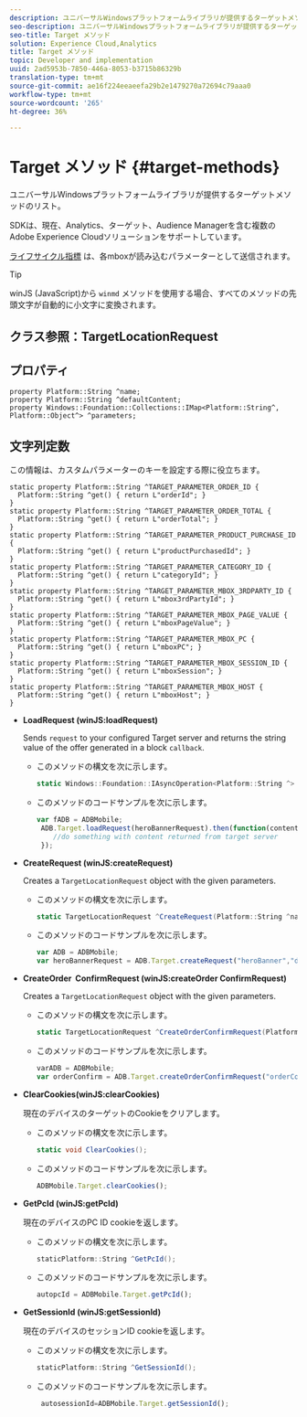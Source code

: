 ```yaml
---
description: ユニバーサルWindowsプラットフォームライブラリが提供するターゲットメソッドのリスト。
seo-description: ユニバーサルWindowsプラットフォームライブラリが提供するターゲットメソッドのリスト。
seo-title: Target メソッド
solution: Experience Cloud,Analytics
title: Target メソッド
topic: Developer and implementation
uuid: 2ad5953b-7850-446a-8053-b3715b86329b
translation-type: tm+mt
source-git-commit: ae16f224eeaeefa29b2e1479270a72694c79aaa0
workflow-type: tm+mt
source-wordcount: '265'
ht-degree: 36%

---
```



# Target メソッド {#target-methods}

ユニバーサルWindowsプラットフォームライブラリが提供するターゲットメソッドのリスト。

SDKは、現在、Analytics、ターゲット、Audience Managerを含む複数のAdobe Experience Cloudソリューションをサポートしています。

[ライフサイクル指標](/help/universal-windows/metrics.md) は、各mboxが読み込むパラメーターとして送信されます。

>[!TIP]
>
>winJS (JavaScript)から `winmd` メソッドを使用する場合、すべてのメソッドの先頭文字が自動的に小文字に変換されます。

## クラス参照：TargetLocationRequest

## プロパティ

```
property Platform::String ^name; 
property Platform::String ^defaultContent; 
property Windows::Foundation::Collections::IMap<Platform::String^, Platform::Object^> ^parameters;
```

## 文字列定数

この情報は、カスタムパラメーターのキーを設定する際に役立ちます。

```
static property Platform::String ^TARGET_PARAMETER_ORDER_ID { 
  Platform::String ^get() { return L"orderId"; } 
} 
static property Platform::String ^TARGET_PARAMETER_ORDER_TOTAL { 
  Platform::String ^get() { return L"orderTotal"; } 
} 
static property Platform::String ^TARGET_PARAMETER_PRODUCT_PURCHASE_ID { 
  Platform::String ^get() { return L"productPurchasedId"; } 
} 
static property Platform::String ^TARGET_PARAMETER_CATEGORY_ID { 
  Platform::String ^get() { return L"categoryId"; } 
} 
static property Platform::String ^TARGET_PARAMETER_MBOX_3RDPARTY_ID { 
  Platform::String ^get() { return L"mbox3rdPartyId"; } 
} 
static property Platform::String ^TARGET_PARAMETER_MBOX_PAGE_VALUE { 
  Platform::String ^get() { return L"mboxPageValue"; } 
} 
static property Platform::String ^TARGET_PARAMETER_MBOX_PC { 
  Platform::String ^get() { return L"mboxPC"; } 
} 
static property Platform::String ^TARGET_PARAMETER_MBOX_SESSION_ID { 
  Platform::String ^get() { return L"mboxSession"; } 
} 
static property Platform::String ^TARGET_PARAMETER_MBOX_HOST { 
  Platform::String ^get() { return L"mboxHost"; } 
}
```

* **LoadRequest (winJS:loadRequest)**

   Sends `request` to your configured Target server and returns the string value of the offer generated in a block `callback`.

   * このメソッドの構文を次に示します。

      ```csharp
      static Windows::Foundation::IAsyncOperation<Platform::String ^> ^LoadRequest(TargetLocationRequest ^request);
      ```

   * このメソッドのコードサンプルを次に示します。

      ```js
      var fADB = ADBMobile; 
       ADB.Target.loadRequest(heroBannerRequest).then(function(content){ 
          //do something with content returned from target server 
       });
      ```

* **CreateRequest (winJS:createRequest)**

   Creates a `TargetLocationRequest` object with the given parameters.

   * このメソッドの構文を次に示します。

      ```csharp
      static TargetLocationRequest ^CreateRequest(Platform::String ^name, Platform::String ^defaultContent,Windows::Foundation::Collections::IMap<Platform::String^,Platform::Object^> ^parameters); 
      ```

   * このメソッドのコードサンプルを次に示します。

      ```js
      var ADB = ADBMobile;
      var heroBannerRequest = ADB.Target.createRequest("heroBanner","default.png", null); 
      ```

* **CreateOrder &#x200B; ConfirmRequest (winJS:createOrder &#x200B; ConfirmRequest)**

   Creates a `TargetLocationRequest` object with the given parameters.

   * このメソッドの構文を次に示します。

      ```csharp
      static TargetLocationRequest ^CreateOrderConfirmRequest(Platform::String ^name, Platform::String ^orderId,Platform::String ^orderTotal,Platform::String ^productPurchasedId,Windows::Foundation::Collections::IMap<Platform::String^,Platform::Object^> ^parameters); 
      ```

   * このメソッドのコードサンプルを次に示します。

      ```js
      varADB = ADBMobile;
      var orderConfirm = ADB.Target.createOrderConfirmRequest("orderConfirm","order","47.88","3722",null);
      ```

* **ClearCookies(winJS:clearCookies)**

   現在のデバイスのターゲットのCookieをクリアします。

   * このメソッドの構文を次に示します。

      ```csharp
      static void ClearCookies();
      ```

   * このメソッドのコードサンプルを次に示します。

      ```js
      ADBMobile.Target.clearCookies();
      ```

* **GetPcId (winJS:getPcId)**

   現在のデバイスのPC ID cookieを返します。

   * このメソッドの構文を次に示します。

      ```csharp
      staticPlatform::String ^GetPcId();
      ```

   * このメソッドのコードサンプルを次に示します。

      ```js
      autopcId = ADBMobile.Target.getPcId();
      ```

* **GetSessionId (winJS:getSessionId)**

   現在のデバイスのセッションID cookieを返します。

   * このメソッドの構文を次に示します。

      ```csharp
      staticPlatform::String ^GetSessionId();
      ```

   * このメソッドのコードサンプルを次に示します。

      ```js
       autosessionId=ADBMobile.Target.getSessionId(); 
      ```
